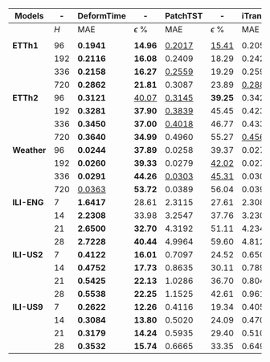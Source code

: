 | **Models**   | - | **DeformTime** | - | **PatchTST** | - | **iTransformer** | - | **TimeMixer** | - | **Crossformer** | - | **LightTS** | - | **DLinear** | - | **Persistence** | - |
|--------------|------|------|---------------|------|---------------|------|---------------|------|---------------|------|---------------|------|---------------|------|---------------|------|---------------|
|    | $H$  | MAE  | $\epsilon~\%$ | MAE  | $\epsilon~\%$ | MAE  | $\epsilon~\%$ | MAE  | $\epsilon~\%$ | MAE  | $\epsilon~\%$ | MAE  | $\epsilon~\%$ | MAE  | $\epsilon~\%$ | MAE  | $\epsilon~\%$ |
|              |      |      |               |      |               |      |               |      |               |      |               |      |               |      |               |      |               |
| **ETTh1**    | 96   | **0.1941** | **14.96**    | <u>0.2017</u> | <u>15.41</u>    | 0.2052 | 15.46    | 0.2112 | 16.32    | 0.2126 | 16.52    | 0.2215 | 17.24    | 0.2599 | 20.82    | 0.2371 | 18.47    |
|              | 192  | **0.2116** | **16.08**    | 0.2409 | 18.29    | 0.2429 | 18.13    | <u>0.2382</u> | <u>17.91</u>    | 0.2820 | 21.63    | 0.2636 | 20.55    | 0.3798 | 31.78    | 0.2803 | 21.46    |
|              | 336  | **0.2158** | **16.27**    | <u>0.2559</u> | 19.29    | 0.2593 | <u>19.11</u>    | 0.2625 | 19.72    | 0.2947 | 22.65    | 0.2807 | 22.15    | 0.6328 | 58.34    | 0.3028 | 22.90    |
|              | 720  | **0.2862** | **21.81**    | 0.3087 | 23.89    | <u>0.2886</u> | <u>22.05</u>    | 0.3055 | 23.25    | 0.3350 | 24.84    | 0.5334 | 44.57    | 0.7563 | 69.52    | 0.3222 | 25.29    |
| **ETTh2**    | 96   | **0.3121** | <u>40.07</u>    | <u>0.3145</u> | **39.25**    | 0.3420 | 42.41    | 0.3454 | 41.27    | 0.3486 | 40.71    | 0.3507 | 41.80    | 0.3349 | 41.68    | 0.3522 | 43.85    |
|              | 192  | **0.3281** | **37.90**    | <u>0.3839</u> | 45.45    | 0.4233 | 47.44    | 0.4183 | 47.49    | 0.4035 | <u>43.16</u>    | 0.4022 | 48.01    | 0.4084 | 50.67    | 0.4416 | 50.24    |
|              | 336  | **0.3450** | **37.00**    | <u>0.4018</u> | 46.77    | 0.4332 | <u>45.95</u>    | 0.4380 | 46.79    | 0.4487 | 49.44    | 0.4425 | 51.35    | 0.4710 | 55.53    | 0.4836 | 53.70    |
|              | 720  | **0.3640** | **34.99**    | 0.4960 | 55.27    | <u>0.4565</u> | <u>45.40</u>    | 0.4729 | 46.37    | 0.5832 | 61.45    | 0.6252 | 70.50    | 0.7981 | 94.67    | 0.5199 | 58.75    |
| **Weather**  | 96   | **0.0244** | **37.89**    | 0.0258 | 39.37    | 0.0277 | 42.39    | 0.0322 | 45.90    | 0.0271 | 44.92    | 0.0293 | 48.48    | <u>0.0251</u> | <u>39.03</u>    | 0.0329 | 51.83    |
|              | 192  | **0.0260** | **39.33**    | 0.0279 | <u>42.02</u>    | 0.0277 | 42.77    | 0.0347 | 48.62    | 0.0308 | 54.14    | 0.0319 | 51.45    | <u>0.0270</u> | 42.68    | 0.0361 | 54.92    |
|              | 336  | **0.0291** | **44.26**    | <u>0.0303</u> | <u>45.31</u>    | 0.0308 | 46.01    | 0.0359 | 49.75    | 0.0345 | 62.53    | 0.0317 | 50.83    | 0.0305 | 47.68    | 0.0361 | 55.14    |
|              | 720  | <u>0.0363</u> | **53.72**    | 0.0389 | 56.04    | 0.0395 | 57.01    | 0.0457 | 59.82    | 0.0395 | 65.47    | 0.0386 | 62.96    | **0.0352** | <u>54.54</u>    | 0.0394 | 56.04    |
| **ILI-ENG**  | 7    | **1.6417** | 28.61    | 2.3115 | 27.61    | 2.3084 | 26.38    | 2.1748 | <u>25.68</u>    | <u>1.8698</u> | 25.71    | 2.2397 | 52.25    | 2.8214 | 43.02    | 2.1710 | **24.96**    |
|              | 14   | **2.2308** | 33.98    | 3.2547 | 37.76    | 3.2301 | 36.67    | 3.0209 | 35.39    | <u>2.6543</u> | **30.97**    | 2.6879 | 38.29    | 3.7922 | 55.28    | 3.0625 | <u>33.77</u>    |
|              | 21   | **2.6500** | **32.70**    | 4.3192 | 51.11    | 4.2347 | 48.93    | 3.5501 | 49.36    | <u>3.0014</u> | <u>40.57</u>    | 3.3616 | 51.78    | 4.4739 | 61.25    | 3.8617 | 42.03    |
|              | 28   | **2.7228** | **40.44**    | 4.9964 | 59.60    | 4.8125 | 55.35    | 4.1188 | 54.60    | <u>3.1983</u> | <u>46.14</u>    | 3.4132 | 55.59    | 5.0347 | 67.75    | 4.5857 | 49.49    |
| **ILI-US2**  | 7    | **0.4122** | **16.01** | 0.7097 | 24.52 | 0.6507 | 23.24 | 0.5284 | 20.07 | <u>0.4400</u> | <u>16.46</u> | 0.4632 | 16.74 | 0.7355 | 27.94 | 0.6474 | 22.48 |
|              | 14   | **0.4752** | **17.73** | 0.8635 | 30.11 | 0.7896 | 28.17 | 0.6556 | 24.61 | <u>0.5852</u> | <u>20.98</u> | *0.5827* | 23.11 | 0.8435 | 32.22 | 0.8135 | 28.24 |
|              | 21   | **0.5425** | **22.13** | 1.0286 | 36.70 | 0.8042 | 30.03 | 0.6794 | 27.68 | <u>0.6245</u> | <u>22.29</u> | 0.6683 | 29.27 | 0.9124 | 34.93 | 0.9635 | 33.51 |
|              | 28   | **0.5538** | **22.25** | 1.1525 | 42.61 | 0.9619 | 36.75 | 0.8853 | 36.53 | <u>0.6512</u> | <u>23.91</u> | 0.7175 | 27.73 | 0.9805 | 37.62 | 1.1007 | 38.54 |
| **ILI-US9**  | 7  | **0.2622** | **12.26** | 0.4116 | 19.34 | 0.4057 | 18.57 | 0.3239 | 15.21 | <u>0.3149</u> | <u>14.44</u> | 0.3185 | 15.65 | 0.4675 | 23.47 | 0.4057 | 18.49 |
|              | 14 | **0.3084** | **13.80** | 0.5020 | 24.09 | 0.4702 | 22.44 | 0.4060 | 19.08 | <u>0.3571</u> | <u>17.23</u> | 0.3791 | 19.04 | 0.5467 | 27.35 | 0.5008 | 23.07 |
|              | 21 | **0.3179** | **14.24** | 0.5935 | 29.40 | 0.5106 | 24.11 | 0.4576 | 21.40 | <u>0.3418</u> | <u>15.90</u> | 0.4754 | 23.74 | 0.6001 | 29.66 | 0.5906 | 27.41 |
|              | 28 | **0.3532** | **15.74** | 0.6665 | 33.35 | 0.6498 | 31.04 | 0.5124 | 24.11 | <u>0.3747</u> | <u>16.44</u> | 0.4769 | 23.22 | 0.6564 | 32.16 | 0.6799 | 31.67 |
